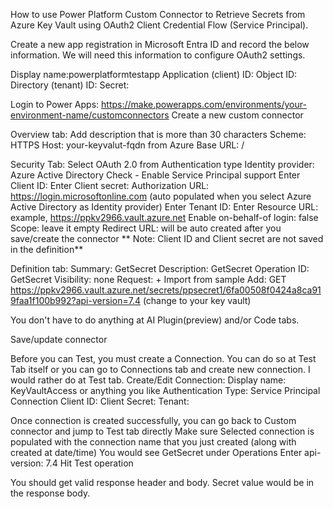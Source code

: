 How to use Power Platform Custom Connector to Retrieve Secrets from Azure Key Vault using OAuth2 Client Credential Flow (Service Principal).

Create a new app registration in Microsoft Entra ID and record the below information. We will need this information to configure OAuth2 settings.

Display name:powerplatformtestapp
Application (client) ID:
Object ID:
Directory (tenant) ID:
Secret: 

Login to Power Apps: https://make.powerapps.com/environments/your-environment-name/customconnectors
Create a new custom connector

Overview tab:
Add description that is more than 30 characters
Scheme: HTTPS
Host: your-keyvalut-fqdn from Azure
Base URL: /

Security Tab:
Select OAuth 2.0 from Authentication type
Identity provider: Azure Active Directory
Check - Enable Service Principal support
Enter Client ID:
Enter Client secret:
Authorization URL: https://login.microsoftonline.com (auto populated when you select Azure Active Directory as Identity provider)
Enter Tenant ID:
Enter Resource URL: example, https://ppkv2966.vault.azure.net
Enable on-behalf-of login: false
Scope: leave it empty
Redirect URL: will be auto created after you save/create the connector
** Note: Client ID and Client secret are not saved in the definition**

Definition tab:
Summary: GetSecret
Description: GetSecret
Operation ID: GetSecret
Visibility: none
Request: + Import from sample
Add: GET https://ppkv2966.vault.azure.net/secrets/ppsecret1/6fa00508f0424a8ca919faa1f100b992?api-version=7.4 (change to your key vault)

You don't have to do anything at AI Plugin(preview) and/or Code tabs.

Save/update connector

Before you can Test, you must create a Connection. You can do so at Test Tab itself or you can go to Connections tab and create new connection. I would rather do at Test tab.
Create/Edit Connection:
Display name: KeyVaultAccess or anything you like
Authentication Type: Service Principal Connection
Client ID:
Client Secret:
Tenant:

Once connection is created successfully, you can go back to Custom connector and jump to Test tab directly
Make sure Selected connection is populated with the connection name that you just created (along with created at date/time)
You would see GetSecret under Operations
Enter api-version: 7.4
Hit Test operation

You should get valid response header and body. Secret value would be in the response body.
